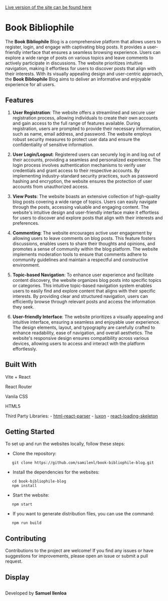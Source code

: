 [Live version of the site can be found here](https://github.com/samilenl/book-bibliophile-blog.git)

# Book Bibliophile

The __Book Bibliophile__ Blog is a comprehensive platform that allows users to register, login, and engage with captivating blog posts. It provides a user-friendly interface that ensures a seamless browsing experience. Users can explore a wide range of posts on various topics and leave comments to actively participate in discussions. The website prioritizes intuitive navigation, making it effortless for users to discover posts that align with their interests. With its visually appealing design and user-centric approach, the __Book Bibliophile__ Blog aims to deliver an informative and enjoyable experience for all users.

## Features
1. __User Registration__: The website offers a streamlined and secure user registration process, allowing individuals to create their own accounts and gain access to the full range of features available. During registration, users are prompted to provide their necessary information, such as name, email address, and password. The website employs robust security measures to protect user data and ensure the confidentiality of sensitive information.

2. __User Login/Logout__: Registered users can securely log in and log out of their accounts, providing a seamless and personalized experience. The login process involves authentication mechanisms to verify user credentials and grant access to their respective accounts. By implementing industry-standard security practices, such as password hashing and encryption, the website ensures the protection of user accounts from unauthorized access.

3. __View Posts__: The website boasts an extensive collection of high-quality blog posts covering a wide range of topics. Users can easily navigate through the posts, accessing valuable and engaging content. The website's intuitive design and user-friendly interface make it effortless for users to discover and explore posts that align with their interests and preferences.

4. __Commenting__: The website encourages active user engagement by allowing users to leave comments on blog posts. This feature fosters discussions, enables users to share their thoughts and opinions, and promotes a sense of community within the blog platform. The website implements moderation tools to ensure that comments adhere to community guidelines and maintain a respectful and constructive environment.

5. __Topic-based Navigation__: To enhance user experience and facilitate content discovery, the website organizes blog posts into specific topics or categories. This intuitive topic-based navigation system enables users to easily find and explore content that aligns with their specific interests. By providing clear and structured navigation, users can efficiently browse through relevant posts and access the information they seek.

6. __User-friendly Interface__: The website prioritizes a visually appealing and intuitive interface, ensuring a seamless and enjoyable user experience. The design elements, layout, and typography are carefully crafted to enhance readability, ease of navigation, and overall aesthetics. The website's responsive design ensures compatibility across various devices, allowing users to access and interact with the platform effortlessly.

## Built With

Vite + React

React Router

Vanila CSS

HTML5

Third Party Libraries: 
    - [html-react-parser](https://github.com/remarkablemark/html-react-parser)
    - [luxon](https://github.com/moment/luxon)
    - [react-loading-skeleton](https://github.com/dvtng/react-loading-skeleton)

## Getting Started
To set up and run the websites locally, follow these steps:


- Clone the repository:
```
   git clone https://github.com/samilenl/book-bibliophile-blog.git
```

- Install the dependencies for the websites:
```
   cd book-bibliophile-blog
   npm install
```

- Start the website:
```
   npm start
```

- If you want to generate distribution files, you can use the command:
```
   npm run build
```

   
## Contributing

Contributions to the project are welcome! If you find any issues or have suggestions for improvements, please open an issue or submit a pull request.

## Display







##




Developed by __Samuel Ilenloa__
